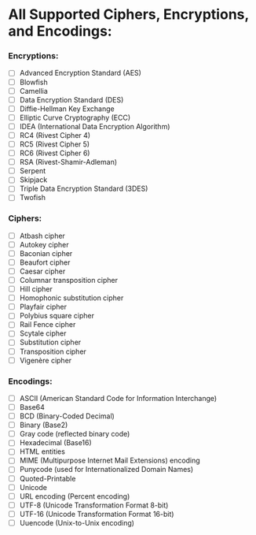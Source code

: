 # All Supported Ciphers, Encryptions, and Encodings:

### Encryptions:
- [ ] Advanced Encryption Standard (AES)
- [ ] Blowfish
- [ ] Camellia
- [ ] Data Encryption Standard (DES)
- [ ] Diffie-Hellman Key Exchange
- [ ] Elliptic Curve Cryptography (ECC)
- [ ] IDEA (International Data Encryption Algorithm)
- [ ] RC4 (Rivest Cipher 4)
- [ ] RC5 (Rivest Cipher 5)
- [ ] RC6 (Rivest Cipher 6)
- [ ] RSA (Rivest-Shamir-Adleman)
- [ ] Serpent
- [ ] Skipjack
- [ ] Triple Data Encryption Standard (3DES)
- [ ] Twofish

### Ciphers:
- [ ] Atbash cipher
- [ ] Autokey cipher
- [ ] Baconian cipher
- [ ] Beaufort cipher
- [ ] Caesar cipher
- [ ] Columnar transposition cipher
- [ ] Hill cipher
- [ ] Homophonic substitution cipher
- [ ] Playfair cipher
- [ ] Polybius square cipher
- [ ] Rail Fence cipher
- [ ] Scytale cipher
- [ ] Substitution cipher
- [ ] Transposition cipher
- [ ] Vigenère cipher

### Encodings:
- [ ] ASCII (American Standard Code for Information Interchange)
- [ ] Base64
- [ ] BCD (Binary-Coded Decimal)
- [ ] Binary (Base2)
- [ ] Gray code (reflected binary code)
- [ ] Hexadecimal (Base16)
- [ ] HTML entities
- [ ] MIME (Multipurpose Internet Mail Extensions) encoding
- [ ] Punycode (used for Internationalized Domain Names)
- [ ] Quoted-Printable
- [ ] Unicode
- [ ] URL encoding (Percent encoding)
- [ ] UTF-8 (Unicode Transformation Format 8-bit)
- [ ] UTF-16 (Unicode Transformation Format 16-bit)
- [ ] Uuencode (Unix-to-Unix encoding)
